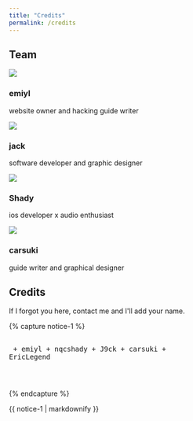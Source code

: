 ```yaml
---
title: "Credits"
permalink: /credits
---
```


<link rel="stylesheet" href="https://use.fontawesome.com/releases/v5.6.1/css/all.css">

## Team

<div>
  <div class="credits">
    <div class="user">
      <img src="https://avatars.io/twitter/cfw_guide/large">
      <h3>emiyl</h3>
      <p>website owner and hacking guide writer</p>
      <a class="social-icon" href="https://twitter.com/cfw_guide" target="_blank">
        <i class="fab fa-twitter"></i>
      </a>
      <a class="social-icon" href="https://github.com/emiyl" target="_blank">
        <i class="fab fa-github"></i>
      </a>
    </div>
    <div class="user">
      <img src="https://avatars.io/twitter/hellojacc/large">
      <h3>jack</h3>
      <p>software developer and graphic designer</p>
      <a class="social-icon" href="https://twitter.com/hellojacc" target="_blank">
        <i class="fab fa-twitter"></i>
      </a>
      <a class="social-icon" href="https://github.com/jacc" target="_blank">
        <i class="fab fa-github"></i>
      </a>
    </div>
  </div>
  <div class="credits">
    <div class="user">
      <img src="https://avatars.io/twitter/versusess/large">
      <h3>Shady</h3>
      <p>ios developer x audio enthusiast</p>
      <a class="social-icon" href="https://twitter.com/versusess" target="_blank">
        <i class="fab fa-twitter"></i>
      </a>
      <a class="social-icon" href="https://github.com/nqcshady" target="_blank">
        <i class="fab fa-github"></i>
      </a>
    </div>
    <div class="user">
      <img src="https://avatars.io/twitter/carsuki_/large">
      <h3>carsuki</h3>
      <p>guide writer and graphical designer</p>
      <a class="social-icon" href="https://twitter.com/carsuki_" target="_blank">
        <i class="fab fa-twitter"></i>
      </a>
      <a class="social-icon" href="https://github.com/carsuki" target="_blank">
        <i class="fab fa-github"></i>
      </a>
    </div>
  </div>
</div>

## Credits

If I forgot you here, contact me and I'll add your name.

{% capture notice-1 %}<pre><br>
    + emiyl
    + nqcshady
    + J9ck
    + carsuki
    + EricLegend

</pre>{% endcapture %}

<div class="notice">{{ notice-1 | markdownify }}</div>
